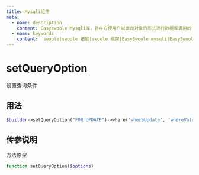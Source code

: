 ```yaml
---
title: Mysqli组件
meta:
  - name: description
    content: Easyswoole Mysqli库，旨在方便用户以面向对象的形式进行数据库调用的一个库。并且为Orm组件等高级用法提供了基础支持
  - name: keywords
    content:  swoole|swoole 拓展|swoole 框架|EasySwoole mysqli|EasySwoole ORM|Swoole mysqli协程客户端|swoole ORM
---
```

# setQueryOption

设置查询条件

## 用法


```php
$builder->setQueryOption("FOR UPDATE")->where('whereUpdate', 'whereValue')->update('updateTable', ['a' => 1], 2);
```

## 传参说明

方法原型
```php
function setQueryOption($options)
```
